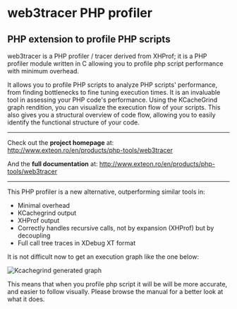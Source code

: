 # web3tracer PHP profiler
## PHP extension to profile PHP scripts

web3tracer is a PHP profiler / tracer derived from XHProf; it is a PHP profiler module written in C allowing you to profile php script performance with minimum overhead.
 
It allows you to profile PHP scripts to analyze PHP scripts' performance, from finding bottlenecks to fine tuning execution times. It is an invaluable tool in assessing your PHP code's performance. Using the KCacheGrind graph rendition, you can visualize the execution flow of your scripts. This also gives you a structural overview of code flow, allowing you to easily identify the functional structure of your code.

---
Check out the **project homepage** at: http://www.exteon.ro/en/products/php-tools/web3tracer

And the **full documentation** at: http://www.exteon.ro/en/products/php-tools/web3tracer

---
 
This PHP profiler is a new alternative, outperforming similar tools in:

- Minimal overhead
- KCachegrind output
- XHProf output
- Correctly handles recursive calls, not by expansion (XHProf) but by decoupling
- Full call tree traces in XDebug XT format

It is not difficult now to get an execution graph like the one below:

![Kcachegrind generated graph](http://www.exteon.ro/Upload/image/web3tracer/recursion_example.png)
 
This means that when you profile php script it will be will be more accurate, and easier to follow visually. Please browse the manual for a better look at what it does.